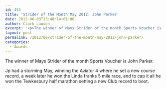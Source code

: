 ```yaml
---
id: 451
title: 'Strider of the Month May 2012: John Parker'
date: 2012-06-03T13:48:14+01:00
author: Clark Lawson
excerpt: '<p>The winner of Mays Strider of the month Sports Voucher is John Parker.</p><p>Jp had a storming May, winning the Aviator 4 where he set a new course record, a week later he won the Linda franks 5 mile race, and to cap it all he won the Tewkesbury half marathon setting a new Club record to boot.</p>'
layout: post
permalink: /2012/06/strider-of-the-month-may-2012-john-parker/
categories:
  - Awards
---
```

</p> 

The winner of Mays Strider of the month Sports Voucher is John Parker.

Jp had a storming May, winning the Aviator 4 where he set a new course record, a week later he won the Linda franks 5 mile race, and to cap it all he won the Tewkesbury half marathon setting a new Club record to boot.